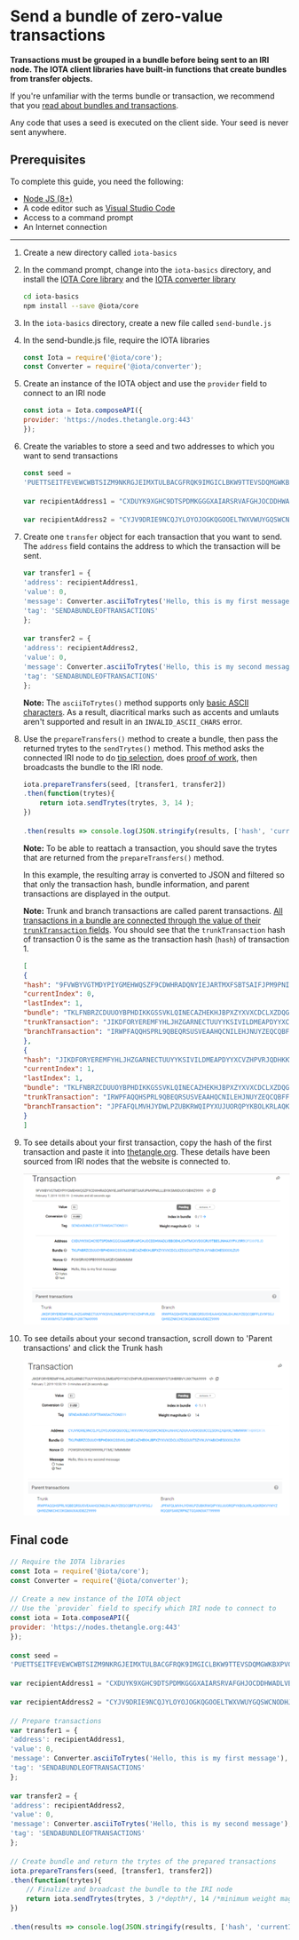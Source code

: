 # Send a bundle of zero-value transactions

**Transactions must be grouped in a bundle before being sent to an IRI node. The IOTA client libraries have built-in functions that create bundles from transfer objects.**

If you're unfamiliar with the terms bundle or transaction, we recommend that you [read about bundles and transactions](../concepts/bundles-and-transactions.md).

Any code that uses a seed is executed on the client side. Your seed is never sent anywhere.

## Prerequisites

To complete this guide, you need the following:

* [Node JS (8+)](https://nodejs.org/en/)
* A code editor such as [Visual Studio Code](https://code.visualstudio.com/Download)
* Access to a command prompt
* An Internet connection

---

1. Create a new directory called `iota-basics`

2. In the command prompt, change into the `iota-basics` directory, and install the [IOTA Core library](https://github.com/iotaledger/iota.js/tree/next/packages/core) and the [IOTA converter library](https://github.com/iotaledger/iota.js/tree/next/packages/converter)

    ```bash
    cd iota-basics
    npm install --save @iota/core
    ```

3. In the `iota-basics` directory, create a new file called `send-bundle.js`

4. In the send-bundle.js file, require the IOTA libraries

    ```js
    const Iota = require('@iota/core');
    const Converter = require('@iota/converter');
    ```

5. Create an instance of the IOTA object and use the `provider` field to connect to an IRI node

    ```js
    const iota = Iota.composeAPI({
    provider: 'https://nodes.thetangle.org:443'
    });
    ```

6. Create the variables to store a seed and two addresses to which you want to send transactions

    ```js
    const seed =
    'PUETTSEITFEVEWCWBTSIZM9NKRGJEIMXTULBACGFRQK9IMGICLBKW9TTEVSDQMGWKBXPVCBMMCXWMNPDX';

    var recipientAddress1 = "CXDUYK9XGHC9DTSPDMKGGGXAIARSRVAFGHJOCDDHWADLVBBOEHLICHTMGKVDOGRU9TBESJNHAXYPVJ9R9";

    var recipientAddress2 = "CYJV9DRIE9NCQJYLOYOJOGKQGOOELTWXVWUYGQSWCNODHJAHACADUAAHQ9ODUICCESOIVZABA9LTMM9RW";
    ```

7. Create one `transfer` object for each transaction that you want to send. The `address` field contains the address to which the transaction will be sent.

    ```js
    var transfer1 = {
    'address': recipientAddress1,
    'value': 0,
    'message': Converter.asciiToTrytes('Hello, this is my first message'),
    'tag': 'SENDABUNDLEOFTRANSACTIONS'
    };

    var transfer2 = {
    'address': recipientAddress2, 
    'value': 0,
    'message': Converter.asciiToTrytes('Hello, this is my second message'),
    'tag': 'SENDABUNDLEOFTRANSACTIONS'
    };
    ```

    **Note:** The `asciiToTrytes()` method supports only [basic ASCII characters](https://en.wikipedia.org/wiki/ASCII#Printable_characters). As a result, diacritical marks such as accents and umlauts aren't supported and result in an `INVALID_ASCII_CHARS` error.

8. Use the `prepareTransfers()` method to create a bundle, then pass the returned trytes to the `sendTrytes()` method. This method asks the connected IRI node to do [tip selection](root://the-tangle/0.1/concepts/tip-selection.md), does [proof of work](root://the-tangle/0.1/concepts/proof-of-work.md), then broadcasts the bundle to the IRI node.

    ```js
    iota.prepareTransfers(seed, [transfer1, transfer2])
    .then(function(trytes){
        return iota.sendTrytes(trytes, 3, 14 );
    })

    .then(results => console.log(JSON.stringify(results, ['hash', 'currentIndex', 'lastIndex', 'bundle', 'trunkTransaction', 'branchTransaction'], 1)));
    ```

    **Note:** To be able to reattach a transaction, you should save the trytes that are returned from the `prepareTransfers()` method.

    In this example, the resulting array is converted to JSON and filtered so that only the transaction hash, bundle information, and parent transactions are displayed in the output.

    **Note:** Trunk and branch transactions are called parent transactions.
[All transactions in a bundle are connected through the value of their `trunkTransaction` fields](../references/structure-of-a-bundle.md). You should see that the `trunkTransaction` hash of transaction 0 is the same as the transaction hash (`hash`) of transaction 1.

    ```json
    [
    {
    "hash": "9FVWBYVGTMDYPIYGMEHWQSZF9CDWHRADQNYIEJARTMXFSBTSAIFJPM9PNILLLBYIKSMIIDUOVSBWZ9999",
    "currentIndex": 0,
    "lastIndex": 1,
    "bundle": "TKLFNBRZCDUUOYBPHDIKKGSSVKLQINECAZHEKHJBPXZYXVXCDCLXZDQGUXTSZVWJVYABICHESIXXXLZU9",
    "trunkTransaction": "JIKDFORYEREMFYHLJHZGARNECTUUYYKSIVILDMEAPDYYXCVZHPVRJQDHKKWXMYGTUHBRBVYJXKTNA9999",
    "branchTransaction": "IRWPFAQQHSPRL9QBEQRSUSVEAAHQCNILEHJNUYZEQCQBFFLEV9FSGJQH9DZNKCHCOKGMAIXAUDBZZ9999"
    },
    {
    "hash": "JIKDFORYEREMFYHLJHZGARNECTUUYYKSIVILDMEAPDYYXCVZHPVRJQDHKKWXMYGTUHBRBVYJXKTNA9999",
    "currentIndex": 1,
    "lastIndex": 1,
    "bundle": "TKLFNBRZCDUUOYBPHDIKKGSSVKLQINECAZHEKHJBPXZYXVXCDCLXZDQGUXTSZVWJVYABICHESIXXXLZU9",
    "trunkTransaction": "IRWPFAQQHSPRL9QBEQRSUSVEAAHQCNILEHJNUYZEQCQBFFLEV9FSGJQH9DZNKCHCOKGMAIXAUDBZZ9999",
    "branchTransaction": "JPFAFQLMVHJYDWLPZUBKRWQIPYXUJUORQPYKBOLKRLAQKRDKVYWYZRQQEFSARZRPNZTGQANOIATT99999"
    }
    ]
    ```

9. To see details about your first transaction, copy the hash of the first transaction and paste it into [thetangle.org](https://thetangle.org/). These details have been sourced from IRI nodes that the website is connected to.

    ![Transaction in a Tangle explorer](../tangle-explorer.PNG)

10. To see details about your second transaction, scroll down to 'Parent transactions' and click the Trunk hash

    ![Trunk transaction in a Tangle explorer](../tangle-explorer-trunk.PNG)

## Final code

```js
// Require the IOTA libraries
const Iota = require('@iota/core');
const Converter = require('@iota/converter');

// Create a new instance of the IOTA object
// Use the `provider` field to specify which IRI node to connect to
const iota = Iota.composeAPI({
provider: 'https://nodes.thetangle.org:443'
});

const seed =
'PUETTSEITFEVEWCWBTSIZM9NKRGJEIMXTULBACGFRQK9IMGICLBKW9TTEVSDQMGWKBXPVCBMMCXWMNPDX';

var recipientAddress1 = "CXDUYK9XGHC9DTSPDMKGGGXAIARSRVAFGHJOCDDHWADLVBBOEHLICHTMGKVDOGRU9TBESJNHAXYPVJ9R9";

var recipientAddress2 = "CYJV9DRIE9NCQJYLOYOJOGKQGOOELTWXVWUYGQSWCNODHJAHACADUAAHQ9ODUICCESOIVZABA9LTMM9RW";

// Prepare transactions
var transfer1 = {
'address': recipientAddress1,
'value': 0,
'message': Converter.asciiToTrytes('Hello, this is my first message'),
'tag': 'SENDABUNDLEOFTRANSACTIONS'
};

var transfer2 = {
'address': recipientAddress2,
'value': 0,
'message': Converter.asciiToTrytes('Hello, this is my second message'),
'tag': 'SENDABUNDLEOFTRANSACTIONS'
};

// Create bundle and return the trytes of the prepared transactions
iota.prepareTransfers(seed, [transfer1, transfer2])
.then(function(trytes){
    // Finalize and broadcast the bundle to the IRI node
    return iota.sendTrytes(trytes, 3 /*depth*/, 14 /*minimum weight magnitude*/);
})

.then(results => console.log(JSON.stringify(results, ['hash', 'currentIndex', 'lastIndex', 'bundle', 'trunkTransaction', 'branchTransaction'], 1)));
```



